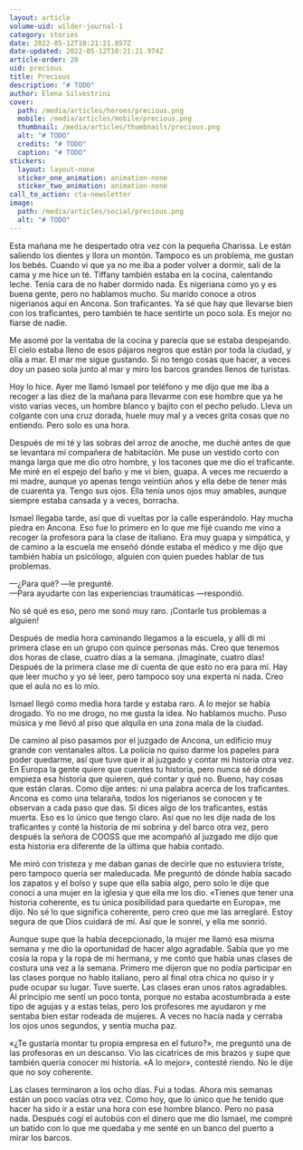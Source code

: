 ```yaml
---
layout: article
volume-uid: wilder-journal-1
category: stories
date: 2022-05-12T10:21:21.857Z
date-updated: 2022-05-12T10:21:21.974Z
article-order: 20
uid: precious
title: Precious
description: "# TODO"
author: Elena Silvestrini
cover:
  path: /media/articles/heroes/precious.png
  mobile: /media/articles/mobile/precious.png
  thumbnail: /media/articles/thumbnails/precious.png
  alt: "# TODO"
  credits: "# TODO"
  caption: "# TODO"
stickers:
  layout: layout-none
  sticker_one_animation: animation-none
  sticker_two_animation: animation-none
call_to_action: cta-newsletter
image:
  path: /media/articles/social/precious.png
  alt: "# TODO"
---
```

Esta mañana me he despertado otra vez con la pequeña Charissa. Le están saliendo los dientes y llora un montón. Tampoco es un problema, me gustan los bebés. Cuando vi que ya no me iba a poder volver a dormir, salí de la cama y me hice un té. Tiffany también estaba en la cocina, calentando leche. Tenía cara de no haber dormido nada. Es nigeriana como yo y es buena gente, pero no hablamos mucho. Su marido conoce a otros nigerianos aquí en Ancona. Son traficantes. Ya sé que hay que llevarse bien con los traficantes, pero también te hace sentirte un poco sola. Es mejor no fiarse de nadie.

Me asomé por la ventaba de la cocina y parecía que se estaba despejando. El cielo estaba lleno de esos pájaros negros que están por toda la ciudad, y olía a mar. El mar me sigue gustando. Si no tengo cosas que hacer, a veces doy un paseo sola junto al mar y miro los barcos grandes llenos de turistas.

Hoy lo hice. Ayer me llamó Ismael por teléfono y me dijo que me iba a recoger a las diez de la mañana para llevarme con ese hombre que ya he visto varias veces, un hombre blanco y bajito con el pecho peludo. Lleva un colgante con una cruz dorada, huele muy mal y a veces grita cosas que no entiendo. Pero solo es una hora.

Después de mi té y las sobras del arroz de anoche, me duché antes de que se levantara mi compañera de habitación. Me puse un vestido corto con manga larga que me dio otro hombre, y los tacones que me dio el traficante. Me miré en el espejo del baño y me vi bien, guapa. A veces me recuerdo a mi madre, aunque yo apenas tengo veintiún años y ella debe de tener más de cuarenta ya. Tengo sus ojos. Ella tenía unos ojos muy amables, aunque siempre estaba cansada y a veces, borracha.

Ismael llegaba tarde, así que di vueltas por la calle esperándolo. Hay mucha piedra en Ancona. Eso fue lo primero en lo que me fijé cuando me vino a recoger la profesora para la clase de italiano. Era muy guapa y simpática, y de camino a la escuela me enseñó dónde estaba el médico y me dijo que también había un psicólogo, alguien con quien puedes hablar de tus problemas.

—¿Para qué? —le pregunté.\
—Para ayudarte con las experiencias traumáticas —respondió.

No sé qué es eso, pero me sonó muy raro. ¡Contarle tus problemas a alguien!

Después de media hora caminando llegamos a la escuela, y allí di mi primera clase en un grupo con quince personas más. Creo que tenemos dos horas de clase, cuatro días a la semana. ¡Imagínate, cuatro días! Después de la primera clase me di cuenta de que esto no era para mí. Hay que leer mucho y yo sé leer, pero tampoco soy una experta ni nada. Creo que el aula no es lo mío.

Ismael llegó como media hora tarde y estaba raro. A lo mejor se había drogado. Yo no me drogo, no me gusta la idea. No hablamos mucho. Puso música y me llevó al piso que alquila en una zona mala de la ciudad.

De camino al piso pasamos por el juzgado de Ancona, un edificio muy grande con ventanales altos. La policía no quiso darme los papeles para poder quedarme, así que tuve que ir al juzgado y contar mi historia otra vez. En Europa la gente quiere que cuentes tu historia, pero nunca sé dónde empieza esa historia que quieren, qué contar y qué no. Bueno, hay cosas que están claras. Como dije antes: ni una palabra acerca de los traficantes. Ancona es como una telaraña, todos los nigerianos se conocen y te observan a cada paso que das. Si dices algo de los traficantes, estás muerta. Eso es lo único que tengo claro. Así que no les dije nada de los traficantes y conté la historia de mi sobrina y del barco otra vez, pero después la señora de COOSS que me acompañó al juzgado me dijo que esta historia era diferente de la última que había contado.

Me miró con tristeza y me daban ganas de decirle que no estuviera triste, pero tampoco quería ser maleducada. Me preguntó de dónde había sacado los zapatos y el bolso y supe que ella sabía algo, pero solo le dije que conocí a una mujer en la iglesia y que ella me los dio. «Tienes que tener una historia coherente, es tu única posibilidad para quedarte en Europa», me dijo. No sé lo que significa coherente, pero creo que me las arreglaré. Estoy segura de que Dios cuidará de mí. Así que le sonreí, y ella me sonrió.

Aunque supe que la había decepcionado, la mujer me llamó esa misma semana y me dio la oportunidad de hacer algo agradable. Sabía que yo me cosía la ropa y la ropa de mi hermana, y me contó que había unas clases de costura una vez a la semana. Primero me dijeron que no podía participar en las clases porque no hablo italiano, pero al final otra chica no quiso ir y pude ocupar su lugar. Tuve suerte. Las clases eran unos ratos agradables. Al principio me sentí un poco tonta, porque no estaba acostumbrada a este tipo de agujas y a estas telas, pero los profesores me ayudaron y me sentaba bien estar rodeada de mujeres. A veces no hacía nada y cerraba los ojos unos segundos, y sentía mucha paz.

«¿Te gustaría montar tu propia empresa en el futuro?», me preguntó una de las profesoras en un descanso. Vio las cicatrices de mis brazos y supe que también quería conocer mi historia. «A lo mejor», contesté riendo. No le dije que no soy coherente.

Las clases terminaron a los ocho días. Fui a todas. Ahora mis semanas están un poco vacías otra vez. Como hoy, que lo único que he tenido que hacer ha sido ir a estar una hora con ese hombre blanco. Pero no pasa nada. Después cogí el autobús con el dinero que me dio Ismael, me compré un batido con lo que me quedaba y me senté en un banco del puerto a mirar los barcos.